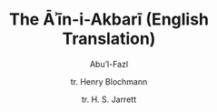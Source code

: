 ---
title: "The Āʾīn-i-Akbarī (English Translation)"
author: ["Abu’l-Fazl", "tr. Henry Blochmann", "tr. H. S. Jarrett"]
language: ["English"]
genre: ["Literature"]
description: "The Āʾīn-i-Akbarī (English Translation) by Abu’l-Fazl, tr. II–III (Jarrett) 1891–1894) - A significant work from the Independent India, representing an important contribution to Indian literary and cultural heritage. This work offers valuable insights into the post-independence period of nation-building and cultural redefinition."
sources:
  - name: "Internet Archive"
    url: "https://archive.org/details/in.ernet.dli.2015.32526; https://archive.org/details/in.ernet.dli.2015.460916; https://archive.org/details/in.ernet.dli.2015.46757"
    type: "other"
references:
  - name: "Wikipedia: Abu'l-Fazl ibn Mubarak"
    url: "https://en.wikipedia.org/wiki/Abu%27l-Fazl_ibn_Mubarak"
    type: "wikipedia"
  - name: "Open Library: The Āʾīn-i-Akbarī (English Translation) language"
    url: "https://openlibrary.org/search?q=The+Āʾīn-i-Akbarī+English+Translation+language+English+Abul-Fazl"
    type: "other"
featured: false
publishDate: 2025-10-30
tags: ['classical', 'literature']
---